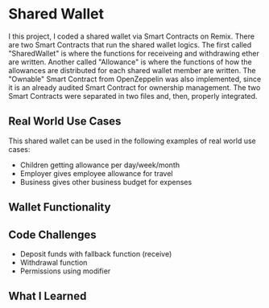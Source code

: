 # Shared Wallet
I this project, I coded a shared wallet via Smart Contracts on Remix. There are two Smart Contracts that run the shared wallet logics. The first called "SharedWallet" is where the functions for receiveing and withdrawing ether are written. Another called "Allowance" is where the functions of how the allowances are distributed for each shared wallet member are written. The "Ownable" Smart Contract from OpenZeppelin was also implemented, since it is an already audited Smart Contract for ownership management. The two Smart Contracts were separated in two files and, then, properly integrated.

## Real World Use Cases
This shared wallet can be used in the following examples of real world use cases:
- Children getting allowance per day/week/month
- Employer gives employee allowance for travel
- Business gives other business budget for expenses

## Wallet Functionality


## Code Challenges
- Deposit funds with fallback function (receive)
- Withdrawal function
- Permissions using modifier

## What I Learned
